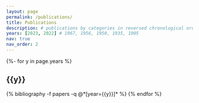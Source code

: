```yaml
---
layout: page
permalink: /publications/
title: Publications
description: # publications by categories in reversed chronological order. generated by jekyll-scholar.
years: [2023, 2022] # 1967, 1956, 1950, 1935, 1905
nav: true
nav_order: 2
---
```

<!-- _pages/publications.md -->
<div class="publications">

{%- for y in page.years %}
  <h2 class="year">{{y}}</h2>
  {% bibliography -f papers -q @*[year={{y}}]* %}
{% endfor %}

</div>
